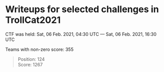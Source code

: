 # Writeups for selected challenges in TrollCat2021

CTF was held: Sat, 06 Feb. 2021, 04:30 UTC — Sat, 06 Feb. 2021, 16:30 UTC

Teams with non-zero score: 355

> Position: 124<br/>
> Score: 1267
